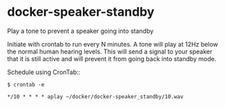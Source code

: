 # docker-speaker-standby
Play a tone to prevent a speaker going into standby

Initiate with crontab to run every N minutes.
A tone will play at 12Hz below the normal human hearing levels.
This will send a signal to your speaker that it is still active and will prevent it from going back into standby mode.


Schedule using CronTab::
```
$ crontab -e
```


```
*/10 * * * * aplay ~/docker/docker-speaker_standby/10.wav
```

